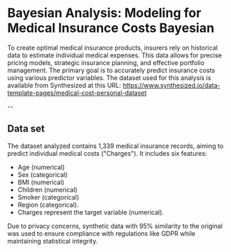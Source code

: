 # Bayesian Analysis: Modeling for Medical Insurance Costs Bayesian

To create optimal medical insurance products, insurers rely on historical data to estimate individual medical expenses. This data allows for precise pricing models, strategic insurance planning, and effective portfolio management. The primary goal is to accurately predict insurance costs using various predictor variables. The dataset used for this analysis is available from Synthesized at this URL:  https://www.synthesized.io/data-template-pages/medical-cost-personal-dataset

--

## Data set
The dataset analyzed contains 1,339 medical insurance records, aiming to predict individual medical costs ("Charges"). It includes six features: 
- Age (numerical)
- Sex (categorical)
- BMI (numerical)
- Children (numerical)
- Smoker (categorical)
- Region (categorical).
- Charges represent the target variable (numerical).
  
Due to privacy concerns, synthetic data with 95% similarity to the original was used to ensure compliance with regulations like GDPR while maintaining statistical integrity.
